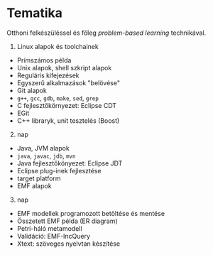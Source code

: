 # Tematika

Otthoni felkészüléssel és főleg _problem-based learning_ technikával.

1. Linux alapok és toolchainek
  * Prímszámos példa
  * Unix alapok, shell szkript alapok
  * Reguláris kifejezések
  * Egyszerű alkalmazások "belövése"
  * Git alapok
  * `g++`, `gcc`, `gdb`, `make`, `sed`, `grep`
  * C fejlesztőkörnyezet: Eclipse CDT
  * EGit
  * C++ libraryk, unit tesztelés \(Boost\)

2. nap
  * Java, JVM alapok
  * `java`, `javac`, `jdb`, `mvn`
  * Java fejlesztőkönyezet: Eclipse JDT
  * Eclipse plug-inek fejlesztése
  * target platform
  * EMF alapok

3. nap
  * EMF modellek programozott betöltése és mentése
  * Összetett EMF példa \(ER diagram\)
  * Petri-háló metamodell
  * Validáció: EMF-IncQuery
  * Xtext: szöveges nyelvtan készítése


